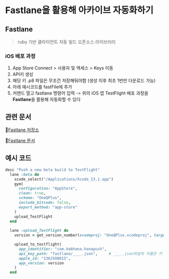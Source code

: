 
# Fastlane을 활용해 아카이브 자동화하기

## Fastlane
> ruby 기반 클라이언트 자동 빌드 오픈소스 라이브러리  

### iOS 배포 과정
1. App Store Connect > 사용자 및 액세스 > Keys 이동
2. API키 생성
3. 해당 키 .p8 파일은 무조건 저장해둬야함 (생성 이후 최초 1번만 다운로드 가능)
4. 아래 예시코드를 fastFile에 추가
5. 커맨드 열고 fastlane 명령어 입력
-> 위의 iOS 앱 TestFlight 배포 과정을 **Fastlane**을 활용해 자동화할 수 있다  

## 관련 문서  
🔗[Fastlane 저장소](https://github.com/fastlane/fastlane)  

📃[Fastlane 문서](https://docs.fastlane.tools/)

## 예시 코드  
```ruby
desc "Push a new beta build to TestFlight"
  lane :beta do
    xcode_select("/Applications/Xcode_13.1.app")  
    gym(
      configuration: "AppStore",
      clean: true,
      scheme: "OneQPlus",
      include_bitcode: false,
      export_method: "app-store"
    )
    upload_TestFlight
  end
  
  lane :upload_TestFlight do
    version = get_version_number(xcodeproj: "OneQPlus.xcodeproj", target: "OneQPlus", configuration: "AppStore")

    upload_to_testflight(
      app_identifier: "com.kebhana.hanapush",
      api_key_path: "fastlane/____.json",     # ____.json파일의 이름은 키 ID로 셋팅
      apple_id: "1362508015",
      app_version: version
    )
  end
  
  
  ```

